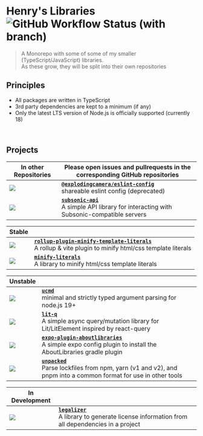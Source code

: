 # Henry's Libraries &nbsp;![GitHub Workflow Status (with branch)](https://img.shields.io/github/actions/workflow/status/explodingcamera/esm/ci.yaml?branch=main&label=ALL%20BUILDS)

> A Monorepo with some of some of my smaller (TypeScript/JavaScript) libraries. <br/>
> As these grow, they will be split into their own repositories

## Principles

- All packages are written in TypeScript
- 3rd party dependencies are kept to a minimum (if any)
- Only the latest LTS version of Node.js is officially supported (currently 18)

<br />

## Projects

| In other Repositories                                                                                                                                                   | Please open issues and pullrequests in the corresponding GitHub repositories                                                                      |
| ----------------------------------------------------------------------------------------------------------------------------------------------------------------------- | ------------------------------------------------------------------------------------------------------------------------------------------------- |
| [![](https://img.shields.io/npm/v/@explodingcamera/eslint-config?style=flat&colorA=000000&colorB=efefef)](https://www.npmjs.com/package/@explodingcamera/eslint-config) | [**`@explodingcamera/eslint-config`**](https://github.com/explodingcamera/eslint-config) <br/> shareable eslint config (deprecated)               |
| [![](https://img.shields.io/npm/v/subsonic-api?style=flat&colorA=000000&colorB=efefef)](https://www.npmjs.com/package/subsonic-api)                                     | [**`subsonic-api`**](https://github.com/explodingcamera/subsonic-api) <br/> A simple API library for interacting with Subsonic-compatible servers |

| Stable                                                                                                                                                                                  |                                                                                                                                                                     |
| --------------------------------------------------------------------------------------------------------------------------------------------------------------------------------------- | ------------------------------------------------------------------------------------------------------------------------------------------------------------------- |
| [![](https://img.shields.io/npm/v/rollup-plugin-minify-template-literals?style=flat&colorA=000000&colorB=efefef)](https://www.npmjs.com/package/rollup-plugin-minify-template-literals) | [**`rollup-plugin-minify-template-literals`**](./packages/rollup-plugin-minify-template-literals) <br/> A rollup & vite plugin to minify html/css template literals |
| [![](https://img.shields.io/npm/v/minify-literals?style=flat&colorA=000000&colorB=efefef)](https://www.npmjs.com/package/minify-literals)                                               | [**`minify-literals`**](./packages/minify-literals) <br/> A library to minify html/css template literals                                                            |

| Unstable                                                                                                                                                        |                                                                                                                                                         |
| --------------------------------------------------------------------------------------------------------------------------------------------------------------- | ------------------------------------------------------------------------------------------------------------------------------------------------------- |
| [![](https://img.shields.io/npm/v/ucmd?style=flat&colorA=000000&colorB=efefef)](https://www.npmjs.com/package/ucmd)                                             | [**`ucmd`**](./packages/ucmd) <br/> minimal and strictly typed argument parsing for node.js 19+                                                         |
| [![](https://img.shields.io/npm/v/lit-q?style=flat&colorA=000000&colorB=efefef)](https://www.npmjs.com/package/lit-q)                                           | [**`lit-q`**](./packages/lit-q) <br/> A simple async query/mutation library for Lit/LitElement inspired by react-query                                  |
| [![](https://img.shields.io/npm/v/expo-plugin-aboutlibraries?style=flat&colorA=000000&colorB=efefef)](https://www.npmjs.com/package/expo-plugin-aboutlibraries) | [**`expo-plugin-aboutlibraries`**](./packages/expo-plugin-aboutlibraries) <br/> A simple expo config plugin to install the AboutLibraries gradle plugin |
| [![](https://img.shields.io/npm/v/unpacked?style=flat&colorA=000000&colorB=efefef)](https://www.npmjs.com/package/unpacked)                                     | [**`unpacked`**](./packages/unpacked) <br/> Parse lockfiles from npm, yarn (v1 and v2), and pnpm into a common format for use in other tools            |

| In Development                                                                                                                |                                                                                                                            |
| ----------------------------------------------------------------------------------------------------------------------------- | -------------------------------------------------------------------------------------------------------------------------- |
| [![](https://img.shields.io/npm/v/legalizer?style=flat&colorA=000000&colorB=efefef)](https://www.npmjs.com/package/legalizer) | [**`legalizer`**](./packages/legalizer) <br/> A library to generate license information from all dependencies in a project |
